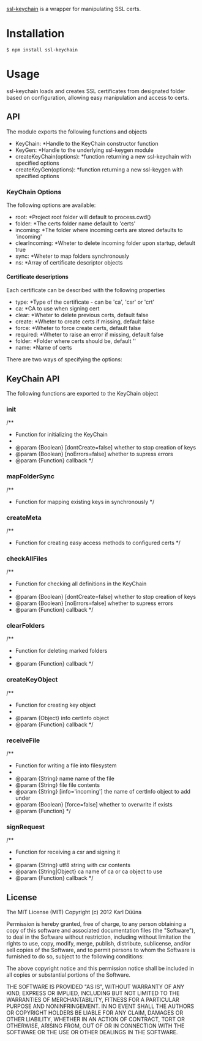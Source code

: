 [ssl-keychain](https://github.com/DeadAlready/node-ssl-keychain) is a wrapper for manipulating SSL certs.

# Installation

    $ npm install ssl-keychain

# Usage

ssl-keychain loads and creates SSL certificates from designated folder based on configuration, 
allowing easy manipulation and access to certs.

## API

The module exports the following functions and objects

+ KeyChain: *Handle to the KeyChain constructor function
+ KeyGen: *Handle to the underlying ssl-keygen module
+ createKeyChain(options): *function returning a new ssl-keychain with specified options
+ createKeyGen(options): *function returning a new ssl-keygen with specified options


### KeyChain Options

The following options are available:

+ root: *Project root folder will default to process.cwd()
+ folder: *The certs folder name default to 'certs'
+ incoming: *The folder where incoming certs are stored defaults to 'incoming'
+ clearIncoming: *Wheter to delete incoming folder upon startup, default true
+ sync: *Wheter to map folders synchronously
+ ns: *Array of certificate descriptor objects

#### Certificate descriptions

Each certificate can be described with the following properties

+ type: *Type of the certificate - can be 'ca', 'csr' or 'crt'
+ ca: *CA to use when signing cert
+ clear: *Wheter to delete previous certs, default false
+ create: *Wheter to create certs if missing, default false
+ force: *Wheter to force create certs, default false
+ required: *Wheter to raise an error if missing, default false
+ folder: *Folder where certs should be, default ''
+ name: *Name of certs

There are two ways of specifying the options:

## KeyChain API

The following functions are exported to the KeyChain object

### init

/**
 * Function for initializing the KeyChain
 * 
 * @param {Boolean} [dontCreate=false] whether to stop creation of keys
 * @param {Boolean} [noErrors=false] whether to supress errors
 * @param {Function} callback
 */

### mapFolderSync

/**
 * Function for mapping existing keys in synchronously
 */

### createMeta

/**
 * Function for creating easy access methods to configured certs
 */

### checkAllFiles

/**
 * Function for checking all definitions in the KeyChain
 * 
 * @param {Boolean} [dontCreate=false] whether to stop creation of keys
 * @param {Boolean} [noErrors=false] whether to supress errors
 * @param {Function} callback
 */

### clearFolders

/**
 * Function for deleting marked folders
 * 
 * @param {Function} callback
 */

### createKeyObject

/**
 * Function for creating key object
 * 
 * @param {Object} info certInfo object
 * @param {Function} callback
 */

### receiveFile

/**
 * Function for writing a file into filesystem
 * 
 * @param {String}  name name of the file
 * @param {String}  file file contents
 * @param {String}  [info='incoming'] the name of certInfo object to add under
 * @param {Boolean} [force=false] whether to overwrite if exists
 * @param {Function}
 */

### signRequest

/**
 * Function for receiving a csr and signing it
 * 
 * @param {String}  utf8 string with csr contents
 * @param {String|Object}  ca name of ca or ca object to use
 * @param {Function} callback
 */

## License

The MIT License (MIT)
Copyright (c) 2012 Karl Düüna

Permission is hereby granted, free of charge, to any person obtaining a copy of
this software and associated documentation files (the "Software"), to deal in
the Software without restriction, including without limitation the rights to
use, copy, modify, merge, publish, distribute, sublicense, and/or sell copies of
the Software, and to permit persons to whom the Software is furnished to do so,
subject to the following conditions:

The above copyright notice and this permission notice shall be included in all
copies or substantial portions of the Software.

THE SOFTWARE IS PROVIDED "AS IS", WITHOUT WARRANTY OF ANY KIND, EXPRESS OR
IMPLIED, INCLUDING BUT NOT LIMITED TO THE WARRANTIES OF MERCHANTABILITY,
FITNESS FOR A PARTICULAR PURPOSE AND NONINFRINGEMENT. IN NO EVENT SHALL THE
AUTHORS OR COPYRIGHT HOLDERS BE LIABLE FOR ANY CLAIM, DAMAGES OR OTHER
LIABILITY, WHETHER IN AN ACTION OF CONTRACT, TORT OR OTHERWISE, ARISING FROM,
OUT OF OR IN CONNECTION WITH THE SOFTWARE OR THE USE OR OTHER DEALINGS IN THE
SOFTWARE.